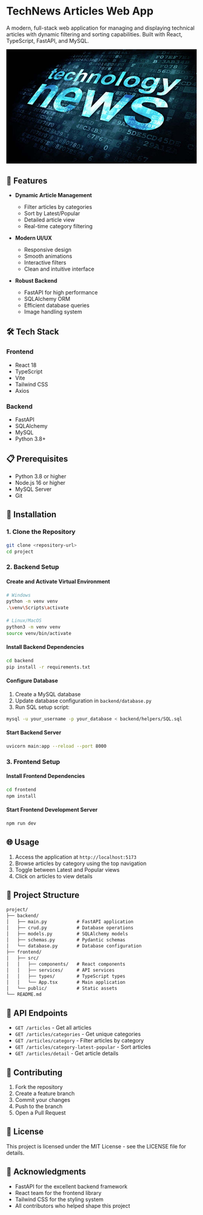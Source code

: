 # TechNews Articles Web App

A modern, full-stack web application for managing and displaying technical articles with dynamic filtering and sorting capabilities. Built with React, TypeScript, FastAPI, and MySQL.

![Tech News Platform](frontend/public/technews.jpg)

## 🚀 Features

- **Dynamic Article Management**
  - Filter articles by categories
  - Sort by Latest/Popular
  - Detailed article view
  - Real-time category filtering

- **Modern UI/UX**
  - Responsive design
  - Smooth animations
  - Interactive filters
  - Clean and intuitive interface

- **Robust Backend**
  - FastAPI for high performance
  - SQLAlchemy ORM
  - Efficient database queries
  - Image handling system

## 🛠️ Tech Stack

### Frontend
- React 18
- TypeScript
- Vite
- Tailwind CSS
- Axios

### Backend
- FastAPI
- SQLAlchemy
- MySQL
- Python 3.8+

## 📋 Prerequisites

- Python 3.8 or higher
- Node.js 16 or higher
- MySQL Server
- Git

## 🔧 Installation

### 1. Clone the Repository
```bash
git clone <repository-url>
cd project
```

### 2. Backend Setup

#### Create and Activate Virtual Environment
```bash
# Windows
python -m venv venv
.\venv\Scripts\activate

# Linux/MacOS
python3 -m venv venv
source venv/bin/activate
```

#### Install Backend Dependencies
```bash
cd backend
pip install -r requirements.txt
```

#### Configure Database
1. Create a MySQL database
2. Update database configuration in `backend/database.py`
3. Run SQL setup script:
```bash
mysql -u your_username -p your_database < backend/helpers/SQL.sql
```

#### Start Backend Server
```bash
uvicorn main:app --reload --port 8000
```

### 3. Frontend Setup

#### Install Frontend Dependencies
```bash
cd frontend
npm install
```

#### Start Frontend Development Server
```bash
npm run dev
```

## 🌐 Usage

1. Access the application at `http://localhost:5173`
2. Browse articles by category using the top navigation
3. Toggle between Latest and Popular views
4. Click on articles to view details

## 📁 Project Structure

```
project/
├── backend/
│   ├── main.py           # FastAPI application
│   ├── crud.py           # Database operations
│   ├── models.py         # SQLAlchemy models
│   ├── schemas.py        # Pydantic schemas
│   └── database.py       # Database configuration
├── frontend/
│   ├── src/
│   │   ├── components/   # React components
│   │   ├── services/     # API services
│   │   ├── types/        # TypeScript types
│   │   └── App.tsx       # Main application
│   └── public/           # Static assets
└── README.md
```

## 🔑 API Endpoints

- `GET /articles` - Get all articles
- `GET /articles/categories` - Get unique categories
- `GET /articles/category` - Filter articles by category
- `GET /articles/category-latest-popular` - Sort articles
- `GET /articles/detail` - Get article details

## 🤝 Contributing

1. Fork the repository
2. Create a feature branch
3. Commit your changes
4. Push to the branch
5. Open a Pull Request

## 📝 License

This project is licensed under the MIT License - see the LICENSE file for details.

## 🙏 Acknowledgments

- FastAPI for the excellent backend framework
- React team for the frontend library
- Tailwind CSS for the styling system
- All contributors who helped shape this project
